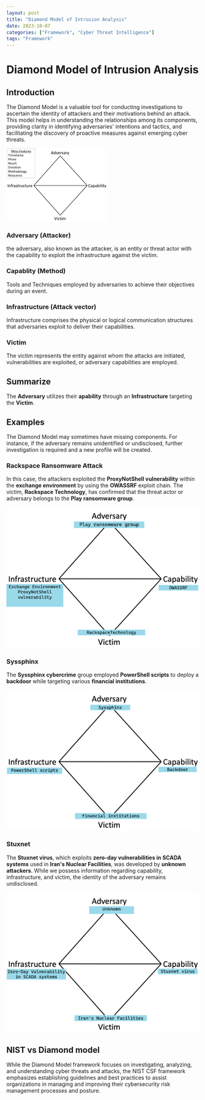 ```yaml
---
layout: post
title: "Diamond Model of Intrusion Analysis"
date: 2023-10-07 
categories: ["Framework", "Cyber Threat Intelligence"]
tags: "Framework"
---
```


# Diamond Model of Intrusion Analysis

## Introduction
The Diamond Model is a valuable tool for conducting investigations to ascertain the identity of attackers and their motivations behind an attack. This model helps in understanding the relationships among its components, providing clarity in identifying adversaries' intentions and tactics, and facilitating the discovery of proactive measures against emerging cyber threats.

![Diamond Model](/images/Frameworks/DiamondModel.png)

### Adversary  (Attacker)
the adversary, also known as the attacker, is an entity or threat actor with the capability to exploit the infrastructure against the victim.

### Capablity (Method)
Tools and Techniques employed by adversaries to achieve their objectives during an event.

### Infrastructure (Attack vector)
Infrastructure comprises the physical or logical communication structures that adversaries exploit to deliver their capabilities.

### Victim 
The victim represents the entity against whom the attacks are initiated, vulnerabilities are exploited, or adversary capabilities are employed.

## Summarize
The **Adversary** utilizes their **apability** through an **Infrastructure** targeting the **Victim**.

## Examples
The Diamond Model may sometimes have missing components. For instance, if the adversary remains unidentified or undisclosed, further investigation is required and a new profile will be created.

### Rackspace Ransomware Attack
In this case, the attackers exploited the **ProxyNotShell vulnerability** within the **exchange environment** by using the **OWASSRF** exploit chain. The victim, **Rackspace Technology**, has confirmed that the threat actor or adversary belongs to the **Play ransomware group**.

![Rackspace](/images/Framework%20Examples/Rackspace.png)

### Syssphinx
The **Syssphinx cybercrime** group employed **PowerShell scripts** to deploy a **backdoor** while targeting various **financial institutions**.

![Syssphinx](/images/Framework%20Examples/Syssphinx.png)
### Stuxnet
The **Stuxnet virus**, which exploits **zero-day vulnerabilities in SCADA systems** used in **Iran's Nuclear Facilities**, was developed by **unknown attackers**. While we possess information regarding capability, infrastructure, and victim, the identity of the adversary remains undisclosed.

![Stuxnet](/images/Framework%20Examples/Stuxnet.png)

## NIST vs Diamond model 
While the Diamond Model framework focuses on investigating, analyzing, and understanding cyber threats and attacks, the NIST CSF framework emphasizes establishing guidelines and best practices to assist organizations in managing and improving their cybersecurity risk management processes and posture.